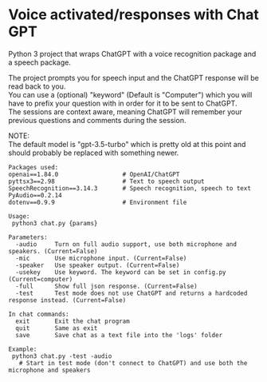 
# Voice activated/responses with Chat GPT

Python 3 project that wraps ChatGPT with a voice recognition package and a speech package.

The project prompts you for speech input and the ChatGPT response will be read back to you.<br>
You can use a (optional) "keyword" (Default is "Computer") which you will have to prefix your question with in order for it to be sent to ChatGPT.<br>
The sessions are context aware, meaning ChatGPT will remember your previous questions and comments during the session.<br>

NOTE:<br>
The default model is "gpt-3.5-turbo" which is pretty old at this point and should probably be replaced with something newer.<br>


```
Packages used:
openai==1.84.0                  # OpenAI/ChatGPT
pyttsx3==2.98                   # Text to speech output
SpeechRecognition==3.14.3       # Speech recognition, speech to text
PyAudio==0.2.14
dotenv==0.9.9                   # Environment file
```

```
Usage:
 python3 chat.py {params}

Parameters:
  -audio     Turn on full audio support, use both microphone and speakers. (Current=False)
  -mic       Use microphone input. (Current=False)
  -speaker   Use speaker output. (Current=False)
  -usekey    Use keyword. The keyword can be set in config.py (Current=computer)
  -full      Show full json response. (Current=False)
  -test      Test mode does not use ChatGPT and returns a hardcoded response instead. (Current=False)

In chat commands:
  exit       Exit the chat program
  quit       Same as exit
  save       Save chat as a text file into the 'logs' folder

Example:
 python3 chat.py -test -audio
   # Start in test mode (don't connect to ChatGPT) and use both the microphone and speakers

```
